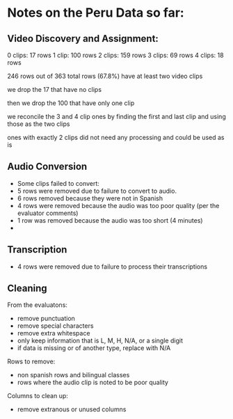 # Notes on the Peru Data so far:


## Video Discovery and Assignment:
0 clips: 17 rows
1 clip: 100 rows
2 clips: 159 rows
3 clips: 69 rows
4 clips: 18 rows

246 rows out of 363 total rows (67.8%) have at least two video clips

we drop the 17 that have no clips

then we drop the 100 that have only one clip

we reconcile the 3 and 4 clip ones by finding the first and last clip and using those as the two clips

ones with exactly 2 clips did not need any processing and could be used as is

## Audio Conversion

- Some clips failed to convert:
- 5 rows were removed due to failure to convert to audio. 
- 6 rows removed because they were not in Spanish
- 4 rows were removed because the audio was too poor quality (per the evaluator comments)
- 1 row was removed because the audio was too short (4 minutes)
- 
## Transcription

- 4 rows were removed due to failure to process their transcriptions

## Cleaning

From the evaluatons:
- remove punctuation
- remove special characters
- remove extra whitespace
- only keep information that is L, M, H, N/A, or a single digit
- if data is missing or of another type, replace with N/A

Rows to remove:
- non spanish rows and bilingual classes
- rows where the audio clip is noted to be poor quality

Columns to clean up:
- remove extranous or unused columns